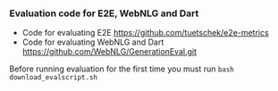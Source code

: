 ### Evaluation code for E2E, WebNLG and Dart

* Code for evaluating E2E <https://github.com/tuetschek/e2e-metrics>
* Code for evaluating WebNLG and Dart <https://github.com/WebNLG/GenerationEval.git>

Before running evaluation for the first time you must run
`bash download_evalscript.sh`
